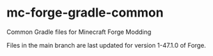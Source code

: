 # mc-forge-gradle-common
Common Gradle files for Minecraft Forge Modding

Files in the main branch are last updated for version 1-47.1.0 of Forge.
